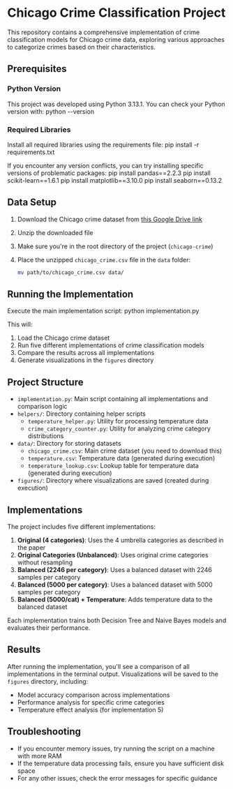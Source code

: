 # Chicago Crime Classification Project

This repository contains a comprehensive implementation of crime classification models for Chicago crime data, exploring various approaches to categorize crimes based on their characteristics.

## Prerequisites

### Python Version
This project was developed using Python 3.13.1. You can check your Python version with:
python --version

### Required Libraries

Install all required libraries using the requirements file:
pip install -r requirements.txt

If you encounter any version conflicts, you can try installing specific versions of problematic packages:
pip install pandas==2.2.3
pip install scikit-learn==1.6.1
pip install matplotlib==3.10.0
pip install seaborn==0.13.2

## Data Setup

1. Download the Chicago crime dataset from [this Google Drive link](https://drive.google.com/file/d/18f47YB0SgvsYPEUG7an4AxoDGzE7ThwA/view?usp=sharing)

2. Unzip the downloaded file

3. Make sure you're in the root directory of the project (`chicago-crime`)

4. Place the unzipped `chicago_crime.csv` file in the `data` folder:
   ```bash
   mv path/to/chicago_crime.csv data/
   ```

## Running the Implementation

Execute the main implementation script: python implementation.py

This will:
1. Load the Chicago crime dataset
2. Run five different implementations of crime classification models
3. Compare the results across all implementations
4. Generate visualizations in the `figures` directory

## Project Structure

- `implementation.py`: Main script containing all implementations and comparison logic
- `helpers/`: Directory containing helper scripts
  - `temperature_helper.py`: Utility for processing temperature data
  - `crime_category_counter.py`: Utility for analyzing crime category distributions
- `data/`: Directory for storing datasets
  - `chicago_crime.csv`: Main crime dataset (you need to download this)
  - `temperature.csv`: Temperature data (generated during execution)
  - `temperature_lookup.csv`: Lookup table for temperature data (generated during execution)
- `figures/`: Directory where visualizations are saved (created during execution)

## Implementations

The project includes five different implementations:

1. **Original (4 categories)**: Uses the 4 umbrella categories as described in the paper
2. **Original Categories (Unbalanced)**: Uses original crime categories without resampling
3. **Balanced (2246 per category)**: Uses a balanced dataset with 2246 samples per category
4. **Balanced (5000 per category)**: Uses a balanced dataset with 5000 samples per category
5. **Balanced (5000/cat) + Temperature**: Adds temperature data to the balanced dataset

Each implementation trains both Decision Tree and Naive Bayes models and evaluates their performance.

## Results

After running the implementation, you'll see a comparison of all implementations in the terminal output. Visualizations will be saved to the `figures` directory, including:

- Model accuracy comparison across implementations
- Performance analysis for specific crime categories
- Temperature effect analysis (for implementation 5)

## Troubleshooting

- If you encounter memory issues, try running the script on a machine with more RAM
- If the temperature data processing fails, ensure you have sufficient disk space
- For any other issues, check the error messages for specific guidance


